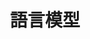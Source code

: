 ---
title: 語言模型
description: 原理與實作
image:

# Badge style
style:
    background: "#9130f2"
    color: "#fff"
---